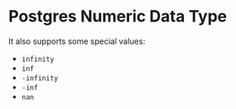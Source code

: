 # Postgres Numeric Data Type

It also supports some special values:
- `infinity`
- `inf`
- `-infinity`
- `-inf`
- `nan`
